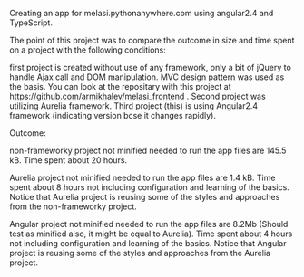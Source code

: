 
Creating an app for melasi.pythonanywhere.com using angular2.4 and TypeScript.

The point of this project was to compare the outcome in size and time spent on a project with the following conditions:

first project is created without use of any framework, only a bit of jQuery to handle Ajax call and DOM manipulation. MVC design pattern was used as the basis. You can look at the repositary with this project at https://github.com/armikhalev/melasi_frontend .
Second project was utilizing Aurelia framework.
Third project (this) is using Angular2.4 framework (indicating version bcse it changes rapidly).

Outcome: 

non-frameworky project not minified needed to run the app files are 145.5 kB. Time spent about 20 hours.

Aurelia project not minified needed to run the app files are 1.4 kB. Time spent about 8 hours not including configuration and learning of the basics.
Notice that Aurelia project is reusing some of the styles and approaches from the non-frameworky project.

Angular project not minified needed to run the app files are 8.2Mb (Should test as minified also, it might be equal to Aurelia). Time spent about 4 hours not including configuration and learning of the basics. Notice that Angular project is reusing some of the styles and approaches from the Aurelia project.

